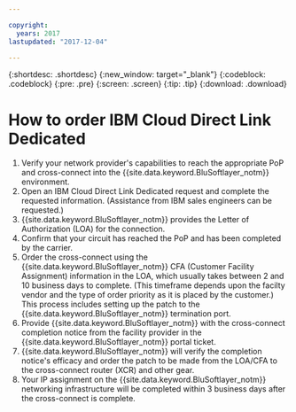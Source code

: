 ```yaml
---

copyright:
  years: 2017
lastupdated: "2017-12-04"

---
```


{:shortdesc: .shortdesc}
{:new_window: target="_blank"}
{:codeblock: .codeblock}
{:pre: .pre}
{:screen: .screen}
{:tip: .tip}
{:download: .download}

# How to order IBM Cloud Direct Link Dedicated

1. Verify your network provider's capabilities to reach the appropriate PoP and cross-connect into the {{site.data.keyword.BluSoftlayer_notm}} environment.
2. Open an IBM Cloud Direct Link Dedicated request and complete the requested information. (Assistance from IBM sales engineers can be requested.)
3. {{site.data.keyword.BluSoftlayer_notm}} provides the Letter of Authorization (LOA) for the connection.
4. Confirm that your circuit has reached the PoP and has been completed by the carrier.
5. Order the cross-connect using the {{site.data.keyword.BluSoftlayer_notm}} CFA (Customer Facility Assignment) information in the LOA, which usually takes between 2 and 10 business days to complete. (This timeframe depends upon the facilty vendor and the type of order priority as it is placed by the customer.) This process includes setting up the patch to the {{site.data.keyword.BluSoftlayer_notm}} termination port.
6. Provide {{site.data.keyword.BluSoftlayer_notm}} with the cross-connect completion notice from the facility provider in the {{site.data.keyword.BluSoftlayer_notm}} portal ticket.
7. {{site.data.keyword.BluSoftlayer_notm}} will verify the completion notice's efficacy and order the patch to be made from the LOA/CFA to the cross-connect router (XCR) and other gear.
8. Your IP assignment on the {{site.data.keyword.BluSoftlayer_notm}} networking infrastructure will be completed within 3 business days after the cross-connect is complete.

